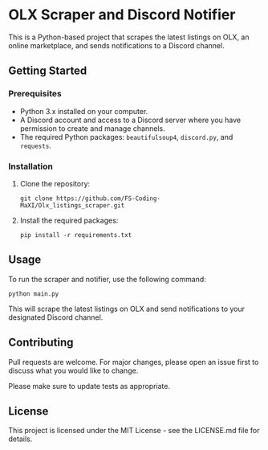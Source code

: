 # OLX Scraper and Discord Notifier

This is a Python-based project that scrapes the latest listings on OLX, an online marketplace, and sends notifications to a Discord channel.

## Getting Started

### Prerequisites

- Python 3.x installed on your computer.
- A Discord account and access to a Discord server where you have permission to create and manage channels.
- The required Python packages: `beautifulsoup4`, `discord.py`, and `requests`.

### Installation

1. Clone the repository:

   ```
   git clone https://github.com/FS-Coding-MaXI/Olx_listings_scraper.git
   ```

2. Install the required packages:

   ```
   pip install -r requirements.txt
   ```

## Usage

To run the scraper and notifier, use the following command:

```
python main.py
```

This will scrape the latest listings on OLX and send notifications to your designated Discord channel.

## Contributing

Pull requests are welcome. For major changes, please open an issue first to discuss what you would like to change.

Please make sure to update tests as appropriate.

## License

This project is licensed under the MIT License - see the LICENSE.md file for details.
